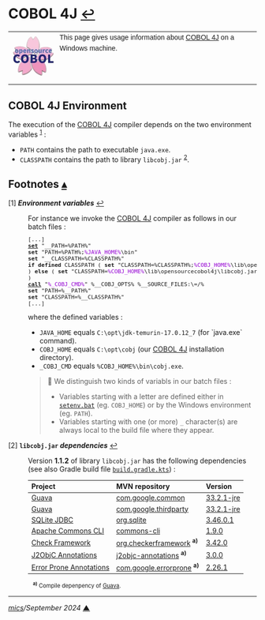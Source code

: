 # <span id="top">COBOL 4J</span> <span style="font-size:90%;">[↩](./README.md#top)</span>

<table style="font-family:Helvetica,Arial;line-height:1.6;">
  <tr>
  <td style="border:0;padding:0 4px 0 0;min-width:100px;"><a href=" rel="external"><img style="border:0;" src="./docs/images/opensource-cobol.png" width="100" alt="COBOL 4J"/></a></td>
  <td style="border:0;padding:0;vertical-align:text-top;">This page gives usage information about <a href="https://github.com/opensourcecobol/opensourcecobol4j">COBOL 4J</a> on a Windows machine.</td>
  </tr>
</table>

## <span id="env">COBOL 4J Environment</span>

The execution of the [COBOL 4J][cobol_4j] compiler depends on the two environment variables <sup id="anchor_01">[1](#footnote_01)</sup> :
- `PATH` contains the path to executable `java.exe`.
- `CLASSPATH` contains the path to library `libcobj.jar` <sup id="anchor_02">[2](#footnote_02)</sup>.

<!--
%JAVA_HOME%\bin\jar tf %COBJ_HOME%\lib\opensourcecobol4j\libcobj.jar|awk '/\/$/{if ($0 !~ /^META/){s=$0;gsub(/\//,"",s);if (length($0)==length(s)+3){print $0}}}
-->

<!--=======================================================================-->

## <span id="footnotes">Footnotes</span> [**&#x25B4;**](#top)

<span id="footnote_01">[1]</span> ***Environment variables*** [↩](#anchor_01)

<dl><dd>
For instance we invoke the <a href="https://github.com/opensourcecobol/opensourcecobol4j" rel="external">COBOL 4J</a> compiler as follows in our batch files :
<pre style="font-size:80%;">
[...]
<a href="https://learn.microsoft.com/en-us/windows-server/administration/windows-commands/set_1"><b>set</b></a> "__PATH=%PATH%"
<b>set</b> "PATH=%PATH%;<span style="color:darkviolet;">%JAVA_HOME%</span>\bin"
<b>set</b> "__CLASSPATH=%CLASSPATH%"
<b>if defined</b> CLASSPATH ( <b>set</b> "CLASSPATH=%CLASSPATH%;<span style="color:darkviolet;">%COBJ_HOME%</span>\lib\opensourcecobol4j\libcobj.jar"
) <b>else</b> ( <b>set</b> "CLASSPATH=<span style="color:darkviolet;">%COBJ_HOME%</span>\lib\opensourcecobol4j\libcobj.jar"
)
<a href="https://learn.microsoft.com/en-us/windows-server/administration/windows-commands/call"><b>call</b></a> "<span style="color:darkviolet;">%_COBJ_CMD%</span>" %__COBJ_OPTS% %__SOURCE_FILES:\=/%
<b>set</b> "PATH=%__PATH%"
<b>set</b> "CLASSPATH=%__CLASSPATH%"
[...]
</pre>
where the defined variables :
<ul>
<li><code>JAVA_HOME</code> equals <code>C:\opt\jdk-temurin-17.0.12_7</code> (for `java.exe` command).</li>
<li><code>COBJ_HOME</code> equals <code>C:\opt\cobj</code> (our <a href="https://github.com/opensourcecobol/opensourcecobol4j">COBOL 4J</a> installation directory).</li>
<li><code>_COBJ_CMD</code> equals <code>%COBJ_HOME%\bin\cobj.exe</code>.</li>
</ul>
<blockquote>
🔎 We distinguish two kinds of variabls in our batch files :
<ul>
<li>Variables starting with a letter are defined either in <a href="./setenv.bat"><code>setenv.bat</code></a> (eg. <code>COBJ_HOME</code>) or by the Windows environment (eg. <code>PATH</code>).</li>
<li>Variables starting with one (or more) <code>_</code> character(s) are always local to the build file where they appear.</li>
</ul>
</blockquote>
</dd></dl>

<span id="footnote_02">[2]</span> **`libcobj.jar` *dependencies*** [↩](#anchor_02)

<dl><dd>
Version <b>1.1.2</b> of library <code>libcobj.jar</code> has the following dependencies (see also Gradle build file <a href="https://github.com/opensourcecobol/opensourcecobol4j/blob/develop/libcobj/app/build.gradle.kts#L29"><code>build.gradle.kts</code></a>) :

| Project | MVN&nbsp;repository | Version |
|:--------|:--------------------|:--------|
| [Guava](https://github.com/google/guava#guava-google-core-libraries-for-java) | [com.google.common](https://mvnrepository.com/artifact/com.google.guava/guava) | [33.2.1-jre](https://mvnrepository.com/artifact/com.google.guava/guava/33.2.1-jre) |
| [Guava](https://github.com/google/guava#guava-google-core-libraries-for-java) | [com.google.thirdparty](https://mvnrepository.com/artifact/com.google.guava/guava) | [33.2.1-jre](https://mvnrepository.com/artifact/com.google.guava/guava/33.2.1-jre) |
| [SQLite JDBC](https://github.com/xerial/sqlite-jdbc#sqlite-jdbc-driver) | [org.sqlite](https://mvnrepository.com/artifact/org.xerial/sqlite-jdbc) | [3.46.0.1](https://mvnrepository.com/artifact/org.xerial/sqlite-jdbc/3.46.0.1) |
| [Apache Commons CLI](https://commons.apache.org/proper/commons-cli/) | [commons-cli](https://mvnrepository.com/artifact/commons-cli/commons-cli) | [1.9.0](https://mvnrepository.com/artifact/commons-cli/commons-cli/1.9.0) |
| [Check Framework](https://checkerframework.org/) | [org.checkerframework](https://mvnrepository.com/artifact/org.checkerframework/checker-qual) <sup><b>a)</b></sup> | [3.42.0](https://mvnrepository.com/artifact/org.checkerframework/checker-qual/3.42.0) |
| [J2ObjC Annotations](https://mvnrepository.com/artifact/com.google.j2objc/j2objc-annotations) | [j2objc-annotations](https://mvnrepository.com/artifact/com.google.j2objc/j2objc-annotations) <sup><b>a)</b></sup> | [3.0.0](https://mvnrepository.com/artifact/com.google.j2objc/j2objc-annotations/3.0.0) |
| [Error Prone Annotations](https://github.com/google/error-prone#error-prone) | [com.google.errorprone](https://mvnrepository.com/artifact/com.google.errorprone/error_prone_annotations) <sup><b>a)</b></sup> | [2.26.1](https://mvnrepository.com/artifact/com.google.errorprone/error_prone_annotations/2.26.1) |

<span style="font-size:80%;margin:-10px 0 0 10px;">
<sup><b>a)</b></sup> Compile depenpency of <a href="https://github.com/google/guava#guava-google-core-libraries-for-java" rel="external">Guava</a>.
</span>
</dd></dl>

***

*[mics](https://lampwww.epfl.ch/~michelou/)/September 2024* [**&#9650;**](#top)
<span id="bottom">&nbsp;</span>

<!-- link refs -->
[cobol_4j]: https://github.com/opensourcecobol/opensourcecobol4j
